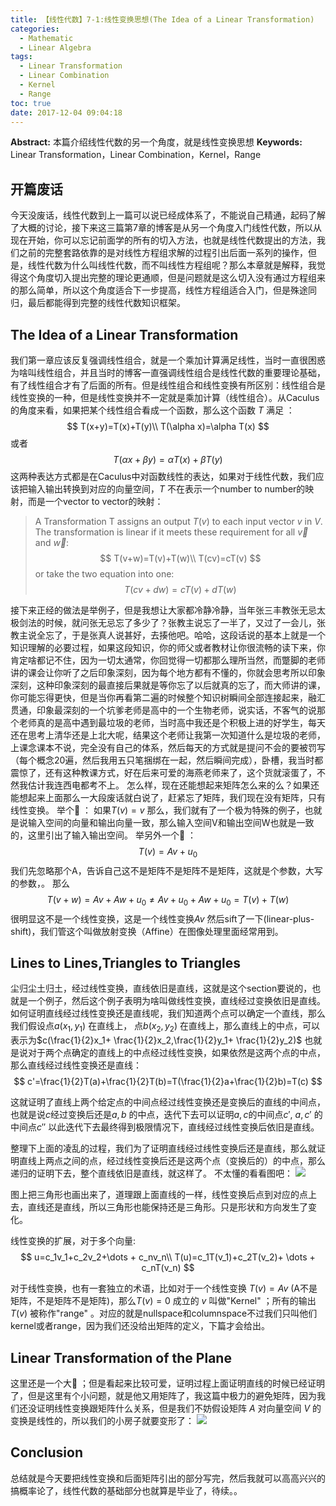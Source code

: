 ```yaml
---
title: 【线性代数】7-1:线性变换思想(The Idea of a Linear Transformation)
categories:
  - Mathematic
  - Linear Algebra
tags:
  - Linear Transformation
  - Linear Combination
  - Kernel
  - Range
toc: true
date: 2017-12-04 09:04:18
---
```


**Abstract:** 本篇介绍线性代数的另一个角度，就是线性变换思想
**Keywords:** Linear Transformation，Linear Combination，Kernel，Range

<!--more-->
## 开篇废话
今天没废话，线性代数到上一篇可以说已经成体系了，不能说自己精通，起码了解了大概的讨论，接下来这三篇第7章的博客是从另一个角度入门线性代数，所以从现在开始，你可以忘记前面学的所有的切入方法，也就是线性代数提出的方法，我们之前的完整套路依靠的是对线性方程组求解的过程引出后面一系列的操作，但是，线性代数为什么叫线性代数，而不叫线性方程组呢？那么本章就是解释，我觉得这个角度切入提出完整的理论更通顺，但是问题就是这么切入没有通过方程组来的那么简单，所以这个角度适合下一步提高，线性方程组适合入门，但是殊途同归，最后都能得到完整的线性代数知识框架。
## The Idea of a Linear Transformation

我们第一章应该反复强调线性组合，就是一个乘加计算满足线性，当时一直很困惑为啥叫线性组合，并且当时的博客一直强调线性组合是线性代数的重要理论基础，有了线性组合才有了后面的所有。但是线性组合和线性变换有所区别：线性组合是线性变换的一种，但是线性变换并不一定就是乘加计算（线性组合）。从Caculus的角度来看，如果把某个线性组合看成一个函数，那么这个函数 $T$ 满足 ：
$$
T(x+y)=T(x)+T(y)\\
T(\alpha x)=\alpha T(x)
$$
或者
$$
T(\alpha x + \beta y)=\alpha T(x) + \beta T(y)
$$
这两种表达方式都是在Caculus中对函数线性的表达，如果对于线性代数，我们应该把输入输出转换到对应的向量空间，$T$ 不在表示一个number to number的映射，而是一个vector to vector的映射：

> A Transformation T assigns an output $T(v)$ to each input vector $v$ in $V$. The transformation is linear if it meets these requirement for all $\vec{v}$ and $\vec{w}$:
$$
T(v+w)=T(v)+T(w)\\
T(cv)=cT(v)
$$
>or take the two equation into one:
$$
T(cv+dw)=cT(v)+dT(w)
$$


接下来正经的做法是举例子，但是我想让大家都冷静冷静，当年张三丰教张无忌太极剑法的时候，就问张无忌忘了多少了？张教主说忘了一半了，又过了一会儿，张教主说全忘了，于是张真人说甚好，去揍他吧。哈哈，这段话说的基本上就是一个知识理解的必要过程，如果这段知识，你的师父或者教材让你很流畅的读下来，你肯定啥都记不住，因为一切太通常，你回觉得一切都那么理所当然，而蹩脚的老师讲的课会让你听了之后印象深刻，因为每个地方都有不懂的，你就会思考所以印象深刻，这种印象深刻的最直接后果就是等你忘了以后就真的忘了，而大师讲的课，你可能忘得更快，但是当你再看第二遍的时候整个知识树瞬间全部连接起来，融汇贯通，印象最深刻的一个坑爹老师是高中的一个生物老师，说实话，不客气的说那个老师真的是高中遇到最垃圾的老师，当时高中我还是个积极上进的好学生，每天还在思考上清华还是上北大呢，结果这个老师让我第一次知道什么是垃圾的老师，上课念课本不说，完全没有自己的体系，然后每天的方式就是提问不会的要被罚写（每个概念20遍，然后我用五只笔捆绑在一起，然后瞬间完成），卧槽，我当时都震惊了，还有这种教课方式，好在后来可爱的海燕老师来了，这个货就滚蛋了，不然我估计我连西电都考不上。
怎么样，现在还能想起来矩阵怎么来的么？如果还能想起来上面那么一大段废话就白说了，赶紧忘了矩阵，我们现在没有矩阵，只有线性变换。
举个🌰 ：
如果$T(v)=v$ 那么，我们就有了一个极为特殊的例子，也就是说输入空间的向量和输出向量一致，那么输入空间V和输出空间W也就是一致的，这里引出了输入输出空间。
举另外一个🌰 ：
$$
T(v)=Av+u_0
$$
我们先忽略那个A，告诉自己这不是矩阵不是矩阵不是矩阵，这就是个参数，大写的参数，。
那么
$$
T(v+w)=Av+Aw+u_0 \neq Av+u_0+Aw+u_0=T(v)+T(w)
$$
很明显这不是一个线性变换，这是一个线性变换$Av$ 然后sift了一下(linear-plus-shift)，我们管这个叫做放射变换（Affine）在图像处理里面经常用到。

## Lines to Lines,Triangles to Triangles
尘归尘土归土，经过线性变换，直线依旧是直线，这就是这个section要说的，也就是一个例子，然后这个例子表明为啥叫做线性变换，直线经过变换依旧是直线。
如何证明直线经过线性变换还是直线呢，我们知道两个点可以确定一个直线，那么我们假设点$a(x_1,y_1)$ 在直线上， 点$b(x_2,y_2)$ 在直线上，那么直线上的中点，可以表示为$c(\frac{1}{2}x_1+ \frac{1}{2}x_2,\frac{1}{2}y_1+ \frac{1}{2}y_2)$ 也就是说对于两个点确定的直线上的中点经过线性变换，如果依然是这两个点的中点，那么直线经过线性变换还是直线：
$$
c'=\frac{1}{2}T(a)+\frac{1}{2}T(b)=T(\frac{1}{2}a+\frac{1}{2}b)=T(c)
$$

这就证明了直线上两个给定点的中间点经过线性变换还是变换后的直线的中间点，也就是说$c$经过变换后还是$a,b$ 的中点，迭代下去可以证明$a,c$的中间点$c'$, $a,c'$ 的中间点$c''$ 以此迭代下去最终得到极限情况下，直线经过线性变换后依旧是直线。

整理下上面的凌乱的过程，我们为了证明直线经过线性变换后还是直线，那么就证明直线上两点之间的点，经过线性变换后还是这两个点（变换后的）的中点，那么递归的证明下去，整个直线依旧是直线，就这样了。
不太懂的看看图吧：
![](https://tony4ai-1251394096.cos.ap-hongkong.myqcloud.com/blog_images/Math-Linear-Algebra-Chapter-7-1/line2line.png)

图上把三角形也画出来了，道理跟上面直线的一样，线性变换后点到对应的点上去，直线还是直线，所以三角形也能保持还是三角形。只是形状和方向发生了变化。

线性变换的扩展，对于多个向量:
$$
u=c_1v_1+c_2v_2+\dots + c_nv_n\\
T(u)=c_1T(v_1)+c_2T(v_2)+ \dots + c_nT(v_n)
$$

对于线性变换，也有一套独立的术语，比如对于一个线性变换 $T(v)=Av$ (A不是矩阵，不是矩阵不是矩阵)，那么$T(v)=0$ 成立的 $v$ 叫做"Kernel" ；所有的输出$T(v)$ 被称作"range"
。对应的就是nullspace和columnspace不过我们只叫他们kernel或者range，因为我们还没给出矩阵的定义，下篇才会给出。
## Linear Transformation of the Plane
这里还是一个大🌰 ；但是看起来比较可爱，证明过程上面证明直线的时候已经证明了，但是这里有个小问题，就是他又用矩阵了，我这篇中极力的避免矩阵，因为我们还没证明线性变换跟矩阵什么关系，但是我们不妨假设矩阵 $A$ 对向量空间 $V$ 的变换是线性的，所以我们的小房子就要变形了：
![](https://tony4ai-1251394096.cos.ap-hongkong.myqcloud.com/blog_images/Math-Linear-Algebra-Chapter-7-1/linear_transform.png)

## Conclusion
总结就是今天要把线性变换和后面矩阵引出的部分写完，然后我就可以高高兴兴的搞概率论了，线性代数的基础部分也就算是毕业了，待续。。
